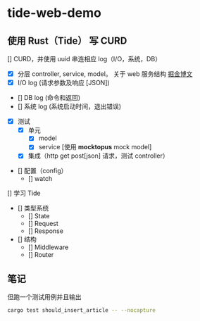 # tide-web-demo

## 使用 Rust（Tide） 写 CURD

[] CURD，并使用 uuid 串连相应 log（I/O，系统，DB）

- [x] 分层 controller, service, model。 关于 web 服务结构 [掘金博文](https://juejin.im/post/5b44e62e6fb9a04fc030f216)
- [x] I/O log (请求参数及响应 [JSON])
- [] DB log (命令和返回)
- [] 系统 log (系统启动时间，退出错误)
- [x] 测试
  - [x] 单元
    - [x] model
    - [x] service [使用 **mocktopus** mock model]
  - [x] 集成（http get post[json] 请求，测试 controller）
- [] 配置（config）
  - [] watch

[] 学习 Tide

- [] 类型系统
  - [] State
  - [] Request
  - [] Response
- [] 结构
  - [] Middleware
  - [] Router

## 笔记

但跑一个测试用例并且输出

```bash
cargo test should_insert_article -- --nocapture
```
